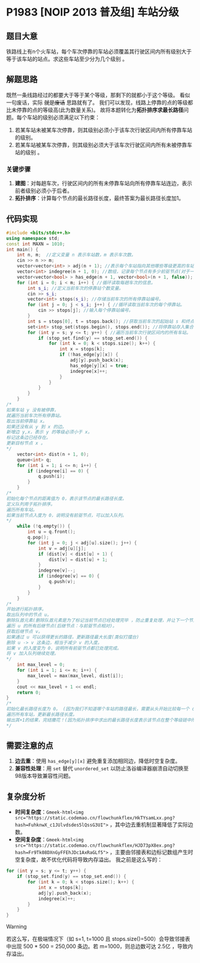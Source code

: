 # P1983 [NOIP 2013 普及组] 车站分级
## 题目大意
铁路线上有n个火车站，每个车次停靠的车站必须覆盖其行驶区间内所有级别大于等于该车站的站点。求这些车站至少分为几个级别 。

## 解题思路
既然一条线路经过的都要大于等于某个等级，那剩下的就都小于这个等级。
看似一句废话，实际 ~~就是废话~~ 思路就有了。
我们可以发现，线路上停靠的点的等级都比未停靠的点的等级高(此为数量关系)。
故将本题转化为**拓扑排序求最长路径**问题。每个车站的级别必须满足以下约束：
1. 若某车站未被某车次停靠，则其级别必须小于该车次行驶区间内所有停靠车站的级别。
2. 若某车站被某车次停靠，则其级别必须大于该车次行驶区间内所有未被停靠车站的级别 。

### 关键步骤
1. **建图**：对每趟车次，行驶区间内的所有未停靠车站向所有停靠车站连边，表示前者级别必须小于后者。
2. **拓扑排序**：计算每个节点的最长路径长度，最终答案为最长路径长度加1。

## 代码实现
```cpp
#include <bits/stdc++.h>
using namespace std; 
const int MAXN = 1010;
int main() {
    int n, m;  //定义变量 n 表示车站数，m 表示车次数。 
    cin >> n >> m;
    vector<vector<int> > adj(n + 1); //表示每个车站指向其他哪些等级更高的车站。
    vector<int> indegree(n + 1, 0); //数组，记录每个节点有多少前驱节点(对于一个有向图中的边 u → v，节点 u 被称为节点 v 的前驱节点)。
    vector<vector<bool> > has_edge(n + 1, vector<bool>(n + 1, false));  //边存在标记数组，防止重复添加相同的边，避免内存溢出。 
    for (int i = 0; i < m; i++) { //循环读取每趟车次的信息。
        int s_i; //定义当前车次的停靠站个数变量。
        cin >> s_i;
        vector<int> stops(s_i); //存储当前车次的所有停靠站编号。
        for (int j = 0; j < s_i; j++) { //循环读取当前车次的每个停靠站。
            cin >> stops[j]; //输入每个停靠站编号。 
        }
        int s = stops[0], t = stops.back(); //获取当前车次的起始站 s 和终点站 t。
        set<int> stop_set(stops.begin(), stops.end()); //将停靠站存入集合，便于快速查找是否已停靠。
        for (int y = s; y <= t; y++) { //遍历当前车次行驶区间内的所有车站。 
            if (stop_set.find(y) == stop_set.end()) {
                for (int k = 0; k < stops.size(); k++) {
                    int x = stops[k];
                    if (!has_edge[y][x]) {
                        adj[y].push_back(x);
                        has_edge[y][x] = true;
                        indegree[x]++;
                    }
                }
            }
        }
    }
/*
如果车站 y 没有被停靠， 
就遍历当前车次所有停靠站。 
取出当前停靠站 x。 
如果还没有从 y 到 x 的边。
新增边 y,x，表示 y 的等级必须小于 x。
标记这条边已经存在。 
更新目标节点 x 。
*/
    vector<int> dist(n + 1, 0);
    queue<int> q;
    for (int i = 1; i <= n; i++) {
        if (indegree[i] == 0) {
            q.push(i);
        }
    }
/*
初始化每个节点的距离值为 0，表示该节点的最长路径长度。 
定义队列用于拓扑排序。
遍历所有车站。
如果当前节点入度为 0，说明没有前驱节点，可以加入队列。
*/
    while (!q.empty()) {
        int u = q.front();
        q.pop();
        for (int j = 0; j < adj[u].size(); j++) {
            int v = adj[u][j];
            if (dist[v] < dist[u] + 1) {
                dist[v] = dist[u] + 1;
            }
            indegree[v]--;
            if (indegree[v] == 0) {
                q.push(v);
            }
        }
    }
/*
开始进行拓扑排序。
取出队列中的节点 u。
删除队首元素(删除队首元素是为了标记当前节点已经处理完毕 ，防止重复处理，并让下一个节点进入处理流程。 )
遍历 u 的所有后继节点(后继节点：与前驱节点相对)。
获取后继节点 v。
如果通过 u 可以获得更长的路径，更新路径最大长度(类似打擂台)
删除 u -> v 这条边，相当于减少 v 的入度。
如果 v 的入度变为 0，说明所有前驱节点都已处理完成。 
将 v 加入队列继续处理。 
*/
    int max_level = 0;
    for (int i = 1; i <= n; i++) {
        max_level = max(max_level, dist[i]);
    }
    cout << max_level + 1 << endl;
    return 0;
}
/*
初始化最长路径长度为 0。 (因为我们不知道哪个车站的路径最长，需要从头开始比较每一个 dist[i]，而且也是因为我们所有的 dist[i] 都 >= 0。)
遍历所有车站，更新最长路径长度。
输出其+1的结果，完结撒花！(因为拓扑排序中求出的最长路径长度表示该节点在整个等级链中所处的位置（从 0 开始），因此要加1才能得到它的实际等级(即最少划分的等级数)。
*/
```
## 需要注意的点
1. **边去重**：使用 `has_edge[y][x]` 避免重复添加相同边，降低时空复杂度。
2. **兼容性处理**：用 `set` 替代 `unordered_set` 以防止洛谷编译器崩溃自动切换至98版本导致兼容性问题。

## 复杂度分析
- **时间复杂度**：`Gmeek-html<img src="https://static.codemao.cn/flowchunkflex/HkTYsamLxx.png?hash=FuhknwX_c1JUlvdsdes5lQssG3UI">` ，其中边去重机制显著降低了实际边数。
- **空间复杂度**：`Gmeek-html<img src="https://static.codemao.cn/flowchunkflex/HJD73pX8ex.png?hash=Fr9Tk08DXnGyFFEhJDc1AxRaGLf5">` ，主要由邻接表和边标记数组产生时空复杂度，故不优化代码将导致内存溢出。
我之前是这么写的：
```cpp
for (int y = s; y <= t; y++) {
    if (stop_set.find(y) == stop_set.end()) {
        for (int k = 0; k < stops.size(); k++) {
            int x = stops[k];
            adj[y].push_back(x);
            indegree[x]++;
        }
    }
}
```
> [!WARNING]
>  若这么写，在极端情况下（如 s=1, t=1000 且 stops.size()=500）会导致邻接表中出现 500 * 500 = 250,000 条边。若 m=1000，则总边数可达 2.5亿 ，导致内存溢出。